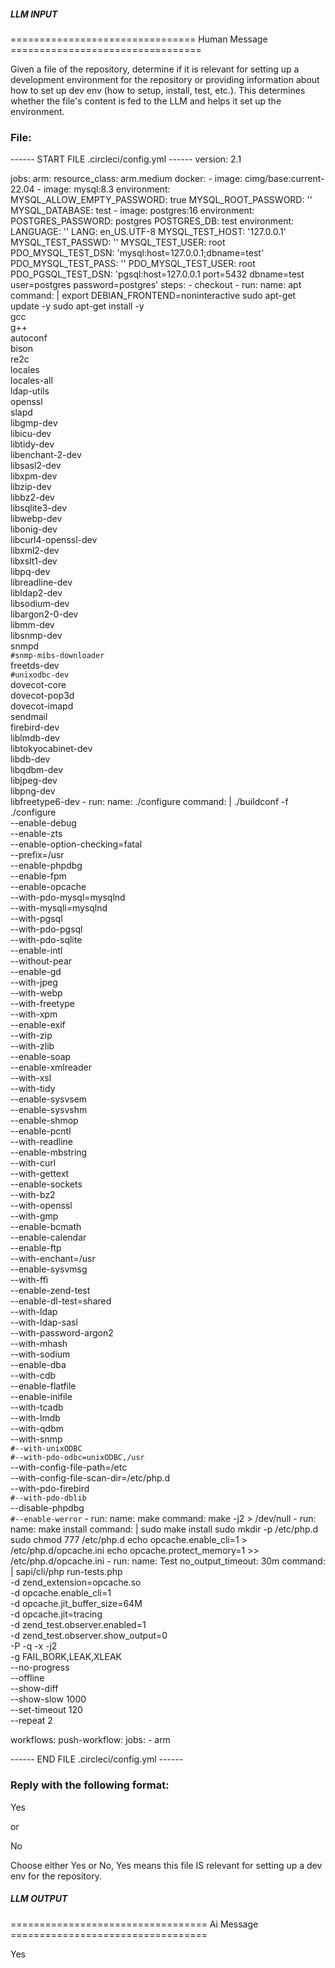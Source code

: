 ##### LLM INPUT #####
================================ Human Message =================================

Given a file of the repository, determine if it is relevant for setting up a development environment for the repository or providing information about how to set up dev env (how to setup, install, test, etc.). This determines whether the file's content is fed to the LLM and helps it set up the environment.

### File:
------ START FILE .circleci/config.yml ------
version: 2.1

jobs:
  arm:
    resource_class: arm.medium
    docker:
      - image: cimg/base:current-22.04
      - image: mysql:8.3
        environment:
          MYSQL_ALLOW_EMPTY_PASSWORD: true
          MYSQL_ROOT_PASSWORD: ''
          MYSQL_DATABASE: test
      - image: postgres:16
        environment:
          POSTGRES_PASSWORD: postgres
          POSTGRES_DB: test
    environment:
      LANGUAGE: ''
      LANG: en_US.UTF-8
      MYSQL_TEST_HOST: '127.0.0.1'
      MYSQL_TEST_PASSWD: ''
      MYSQL_TEST_USER: root
      PDO_MYSQL_TEST_DSN: 'mysql:host=127.0.0.1;dbname=test'
      PDO_MYSQL_TEST_PASS: ''
      PDO_MYSQL_TEST_USER: root
      PDO_PGSQL_TEST_DSN: 'pgsql:host=127.0.0.1 port=5432 dbname=test user=postgres password=postgres'
    steps:
      - checkout
      - run:
          name: apt
          command: |
            export DEBIAN_FRONTEND=noninteractive
            sudo apt-get update -y
            sudo apt-get install -y \
              gcc \
              g++ \
              autoconf \
              bison \
              re2c \
              locales \
              locales-all \
              ldap-utils \
              openssl \
              slapd \
              libgmp-dev \
              libicu-dev \
              libtidy-dev \
              libenchant-2-dev \
              libsasl2-dev \
              libxpm-dev \
              libzip-dev \
              libbz2-dev \
              libsqlite3-dev \
              libwebp-dev \
              libonig-dev \
              libcurl4-openssl-dev \
              libxml2-dev \
              libxslt1-dev \
              libpq-dev \
              libreadline-dev \
              libldap2-dev \
              libsodium-dev \
              libargon2-0-dev \
              libmm-dev \
              libsnmp-dev \
              snmpd \
              `#snmp-mibs-downloader` \
              freetds-dev \
              `#unixodbc-dev` \
              dovecot-core \
              dovecot-pop3d \
              dovecot-imapd \
              sendmail \
              firebird-dev \
              liblmdb-dev \
              libtokyocabinet-dev \
              libdb-dev \
              libqdbm-dev \
              libjpeg-dev \
              libpng-dev \
              libfreetype6-dev
      - run:
          name: ./configure
          command: |
            ./buildconf -f
            ./configure \
              --enable-debug \
              --enable-zts \
              --enable-option-checking=fatal \
              --prefix=/usr \
              --enable-phpdbg \
              --enable-fpm \
              --enable-opcache \
              --with-pdo-mysql=mysqlnd \
              --with-mysqli=mysqlnd \
              --with-pgsql \
              --with-pdo-pgsql \
              --with-pdo-sqlite \
              --enable-intl \
              --without-pear \
              --enable-gd \
              --with-jpeg \
              --with-webp \
              --with-freetype \
              --with-xpm \
              --enable-exif \
              --with-zip \
              --with-zlib \
              --enable-soap \
              --enable-xmlreader \
              --with-xsl \
              --with-tidy \
              --enable-sysvsem \
              --enable-sysvshm \
              --enable-shmop \
              --enable-pcntl \
              --with-readline \
              --enable-mbstring \
              --with-curl \
              --with-gettext \
              --enable-sockets \
              --with-bz2 \
              --with-openssl \
              --with-gmp \
              --enable-bcmath \
              --enable-calendar \
              --enable-ftp \
              --with-enchant=/usr \
              --enable-sysvmsg \
              --with-ffi \
              --enable-zend-test \
              --enable-dl-test=shared \
              --with-ldap \
              --with-ldap-sasl \
              --with-password-argon2 \
              --with-mhash \
              --with-sodium \
              --enable-dba \
              --with-cdb \
              --enable-flatfile \
              --enable-inifile \
              --with-tcadb \
              --with-lmdb \
              --with-qdbm \
              --with-snmp \
              `#--with-unixODBC` \
              `#--with-pdo-odbc=unixODBC,/usr` \
              --with-config-file-path=/etc \
              --with-config-file-scan-dir=/etc/php.d \
              --with-pdo-firebird \
              `#--with-pdo-dblib` \
              --disable-phpdbg \
              `#--enable-werror`
      - run:
          name: make
          command: make -j2 > /dev/null
      - run:
          name: make install
          command: |
            sudo make install
            sudo mkdir -p /etc/php.d
            sudo chmod 777 /etc/php.d
            echo opcache.enable_cli=1 > /etc/php.d/opcache.ini
            echo opcache.protect_memory=1 >> /etc/php.d/opcache.ini
      - run:
          name: Test
          no_output_timeout: 30m
          command: |
            sapi/cli/php run-tests.php \
              -d zend_extension=opcache.so \
              -d opcache.enable_cli=1 \
              -d opcache.jit_buffer_size=64M \
              -d opcache.jit=tracing \
              -d zend_test.observer.enabled=1 \
              -d zend_test.observer.show_output=0 \
              -P -q -x -j2 \
              -g FAIL,BORK,LEAK,XLEAK \
              --no-progress \
              --offline \
              --show-diff \
              --show-slow 1000 \
              --set-timeout 120 \
              --repeat 2

workflows:
  push-workflow:
    jobs:
      - arm

------ END FILE .circleci/config.yml ------

### Reply with the following format:

<rel>Yes</rel>

or

<rel>No</rel>

Choose either Yes or No, Yes means this file IS relevant for setting up a dev env for the repository.

##### LLM OUTPUT #####
================================== Ai Message ==================================

<rel>Yes</rel>